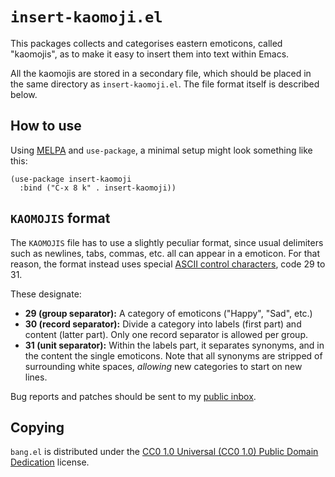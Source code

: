 `insert-kaomoji.el`
==================

This packages collects and categorises eastern emoticons, called
"kaomojis", as to make it easy to insert them into text within Emacs.

All the kaomojis are stored in a secondary file, which should be placed
in the same directory as `insert-kaomoji.el`. The file format itself is
described below.

How to use
----------

Using [MELPA] and `use-package`, a minimal setup might look something like
this:

	(use-package insert-kaomoji
	  :bind ("C-x 8 k" . insert-kaomoji))

`KAOMOJIS` format
-----------------

The `KAOMOJIS` file has to use a slightly peculiar format, since usual
delimiters such as newlines, tabs, commas, etc. all can appear in a
emoticon. For that reason, the format instead uses special [ASCII
control characters][ascii delim], code 29 to 31.

These designate:

- **29 (group separator):** A category of emoticons ("Happy", "Sad",
  etc.)
- **30 (record separator):** Divide a category into labels (first part)
  and content (latter part). Only one record separator is allowed per
  group.
- **31 (unit separator):** Within the labels part, it separates
  synonyms, and in the content the single emoticons. Note that all
  synonyms are stripped of surrounding white spaces, _allowing_ new
  categories to start on new lines.

Bug reports and patches should be sent to my [public inbox].


Copying
-------

`bang.el` is distributed under the [CC0 1.0 Universal (CC0 1.0) Public
Domain Dedication][cc0] license.

[MELPA]: https://melpa.org/#/insert-kaomoji
[ascii delim]: https://en.wikipedia.org/wiki/Delimiter#ASCII_delimited_text
[public inbox]: https://lists.sr.ht/~zge/public-inbox
[cc0]: https://creativecommons.org/publicdomain/zero/1.0/deed
